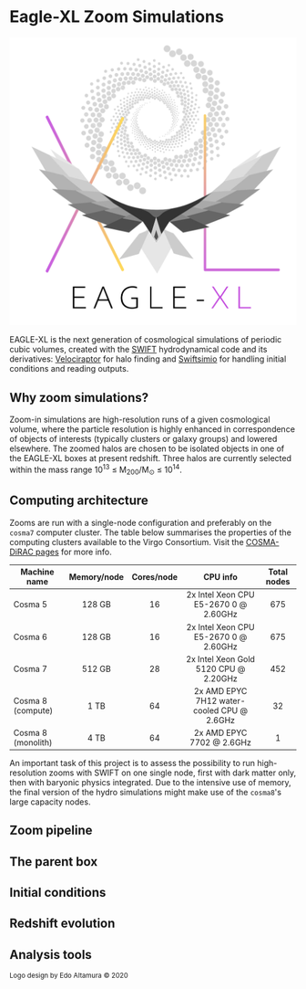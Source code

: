 Eagle-XL Zoom Simulations
==========
![EAGLE-XL Logo](img/xl-logo-light-crop.png)

EAGLE-XL is the next generation of cosmological simulations of periodic cubic volumes, created with the [SWIFT](https://github.com/SWIFTSIM) 
hydrodynamical code and its derivatives: [Velociraptor](https://github.com/SWIFTSIM/velociraptor-python) for halo finding 
and [Swiftsimio](https://github.com/SWIFTSIM/swiftsimio) for handling initial conditions and reading outputs.

Why zoom simulations?
------------
Zoom-in simulations are high-resolution runs of a given cosmological volume, where the particle resolution is highly
enhanced in correspondence of objects of interests (typically clusters or galaxy groups) and lowered elsewhere.
The zoomed halos are chosen to be isolated objects in one of the EAGLE-XL boxes at present redshift. Three halos
are currently selected within the mass range   10<sup>13</sup> &leq; M<sub>200</sub>/M<sub>&odot;</sub> &leq; 10<sup>14</sup>.

Computing architecture
------------
Zooms are run with a single-node configuration and preferably on the `cosma7` computer cluster. The table below summarises
the properties of the computing clusters available to the Virgo Consortium. Visit the [COSMA-DiRAC pages](https://www.dur.ac.uk/icc/cosma/)
for more info. 

| Machine name       | Memory/node   | Cores/node  | CPU info                                       | Total nodes        |
| ------------------ |:-------------:|:-----------:|:----------------------------------------------:|:------------------:|
| Cosma 5            | 128 GB        |   16        |   2x Intel Xeon CPU E5-2670 0 @ 2.60GHz        |   675              |
| Cosma 6            | 128 GB        |   16        |   2x Intel Xeon CPU E5-2670 0 @ 2.60GHz        |   675              |
| Cosma 7            | 512 GB        |   28        |   2x Intel Xeon Gold 5120 CPU @ 2.20GHz        |   452              |
| Cosma 8 (compute)  | 1 TB          |   64        |   2x AMD EPYC 7H12 water-cooled CPU @ 2.6GHz   |   32               |
| Cosma 8 (monolith) | 4 TB          |   64        |   2x AMD EPYC 7702 @ 2.6GHz                    |   1                |

An important task of this project is to assess the possibility to run high-resolution zooms with SWIFT on one single node,
first with dark matter only, then with baryonic physics integrated. Due to the intensive use of memory, the final version
of the hydro simulations might make use of the `cosma8`'s large capacity nodes. 

Zoom pipeline
------------

The parent box
------------

Initial conditions
------------

Redshift evolution
------------

Analysis tools
------------

<sup>Logo design by Edo Altamura &copy; 2020</sup>